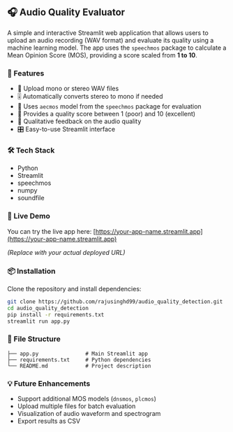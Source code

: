 ## 🎧 Audio Quality Evaluator

A simple and interactive Streamlit web application that allows users to upload an audio recording (WAV format) and evaluate its quality using a machine learning model. The app uses the `speechmos` package to calculate a Mean Opinion Score (MOS), providing a score scaled from **1 to 10**.

### 🌟 Features

- 📂 Upload mono or stereo WAV files
- 🎚️ Automatically converts stereo to mono if needed
- 🧠 Uses `aecmos` model from the `speechmos` package for evaluation
- 🔢 Provides a quality score between 1 (poor) and 10 (excellent)
- 🧾 Qualitative feedback on the audio quality
- 🎛️ Easy-to-use Streamlit interface

### 🛠️ Tech Stack

- Python
- Streamlit
- speechmos
- numpy
- soundfile

### 🚀 Live Demo

You can try the live app here: [https://your-app-name.streamlit.app](https://your-app-name.streamlit.app)

*(Replace with your actual deployed URL)*

### 📦 Installation

Clone the repository and install dependencies:

```bash
git clone https://github.com/rajusinghd99/audio_quality_detection.git
cd audio_quality_detection
pip install -r requirements.txt
streamlit run app.py
```

### 📁 File Structure

```
├── app.py               # Main Streamlit app
├── requirements.txt     # Python dependencies
└── README.md            # Project description
```

### 💡 Future Enhancements

- Support additional MOS models (`dnsmos`, `plcmos`)
- Upload multiple files for batch evaluation
- Visualization of audio waveform and spectrogram
- Export results as CSV
